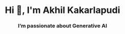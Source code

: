 <h1 align="center">Hi 👋, I'm Akhil Kakarlapudi</h1>
<h3 align="center">I’m passionate about Generative AI</h3>
